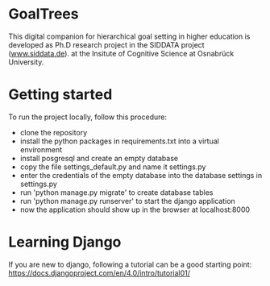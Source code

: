 # GoalTrees

This digital companion for hierarchical goal setting in higher education is developed as Ph.D research project in the SIDDATA project (www.siddata.de). at the Insitute of Cognitive Science at Osnabrück University.

# Getting started
To run the project locally, follow this procedure:
- clone the repository
- install the python packages in requirements.txt into a virtual environment
- install posgresql and create an empty database
- copy the file settings_default.py and name it settings.py
- enter the credentials of the empty database into the database settings in settings.py 
- run 'python manage.py migrate' to create database tables
- run 'python manage.py runserver' to start the django application
- now the application should show up in the browser at localhost:8000

# Learning Django
If you are new to django, following a tutorial can be a good starting point:
https://docs.djangoproject.com/en/4.0/intro/tutorial01/


